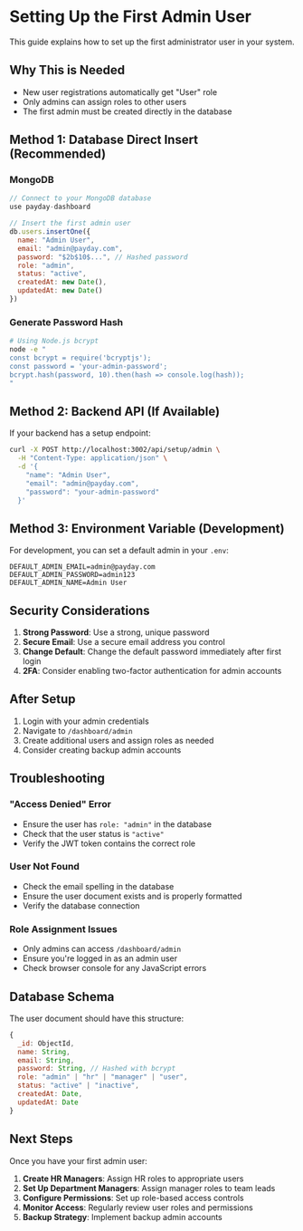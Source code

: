 # Setting Up the First Admin User

This guide explains how to set up the first administrator user in your system.

## Why This is Needed

- New user registrations automatically get "User" role
- Only admins can assign roles to other users
- The first admin must be created directly in the database

## Method 1: Database Direct Insert (Recommended)

### MongoDB
```javascript
// Connect to your MongoDB database
use payday-dashboard

// Insert the first admin user
db.users.insertOne({
  name: "Admin User",
  email: "admin@payday.com",
  password: "$2b$10$...", // Hashed password
  role: "admin",
  status: "active",
  createdAt: new Date(),
  updatedAt: new Date()
})
```

### Generate Password Hash
```bash
# Using Node.js bcrypt
node -e "
const bcrypt = require('bcryptjs');
const password = 'your-admin-password';
bcrypt.hash(password, 10).then(hash => console.log(hash));
"
```

## Method 2: Backend API (If Available)

If your backend has a setup endpoint:

```bash
curl -X POST http://localhost:3002/api/setup/admin \
  -H "Content-Type: application/json" \
  -d '{
    "name": "Admin User",
    "email": "admin@payday.com",
    "password": "your-admin-password"
  }'
```

## Method 3: Environment Variable (Development)

For development, you can set a default admin in your `.env`:

```env
DEFAULT_ADMIN_EMAIL=admin@payday.com
DEFAULT_ADMIN_PASSWORD=admin123
DEFAULT_ADMIN_NAME=Admin User
```

## Security Considerations

1. **Strong Password**: Use a strong, unique password
2. **Secure Email**: Use a secure email address you control
3. **Change Default**: Change the default password immediately after first login
4. **2FA**: Consider enabling two-factor authentication for admin accounts

## After Setup

1. Login with your admin credentials
2. Navigate to `/dashboard/admin`
3. Create additional users and assign roles as needed
4. Consider creating backup admin accounts

## Troubleshooting

### "Access Denied" Error
- Ensure the user has `role: "admin"` in the database
- Check that the user status is `"active"`
- Verify the JWT token contains the correct role

### User Not Found
- Check the email spelling in the database
- Ensure the user document exists and is properly formatted
- Verify the database connection

### Role Assignment Issues
- Only admins can access `/dashboard/admin`
- Ensure you're logged in as an admin user
- Check browser console for any JavaScript errors

## Database Schema

The user document should have this structure:

```javascript
{
  _id: ObjectId,
  name: String,
  email: String,
  password: String, // Hashed with bcrypt
  role: "admin" | "hr" | "manager" | "user",
  status: "active" | "inactive",
  createdAt: Date,
  updatedAt: Date
}
```

## Next Steps

Once you have your first admin user:

1. **Create HR Managers**: Assign HR roles to appropriate users
2. **Set Up Department Managers**: Assign manager roles to team leads
3. **Configure Permissions**: Set up role-based access controls
4. **Monitor Access**: Regularly review user roles and permissions
5. **Backup Strategy**: Implement backup admin accounts 